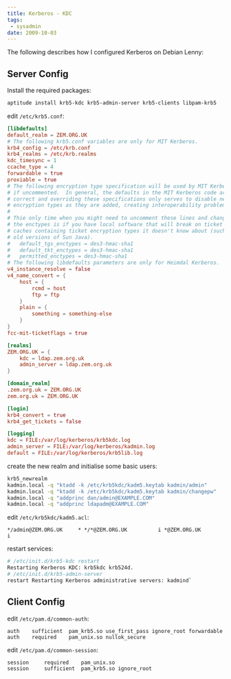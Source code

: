 ```yaml
---
title: Kerberos - KDC
tags: 
 - sysadmin
date: 2009-10-03
---
```


The following describes how I configured Kerberos on Debian Lenny:

## Server Config

Install the required packages:

```bash
aptitude install krb5-kdc krb5-admin-server krb5-clients libpam-krb5
```

edit `/etc/krb5.conf`:  

```toml
[libdefaults]
default_realm = ZEM.ORG.UK
# The following krb5.conf variables are only for MIT Kerberos.
krb4_config = /etc/krb.conf
krb4_realms = /etc/krb.realms
kdc_timesync = 1
ccache_type = 4
forwardable = true
proxiable = true
# The following encryption type specification will be used by MIT Kerberos
# if uncommented.  In general, the defaults in the MIT Kerberos code are
# correct and overriding these specifications only serves to disable new
# encryption types as they are added, creating interoperability problems.
#
# Thie only time when you might need to uncomment these lines and change
# the enctypes is if you have local software that will break on ticket
# caches containing ticket encryption types it doesn't know about (such as 
# old versions of Sun Java). 
#   default_tgs_enctypes = des3-hmac-sha1 
#   default_tkt_enctypes = des3-hmac-sha1 
#   permitted_enctypes = des3-hmac-sha1 
# The following libdefaults parameters are only for Heimdal Kerberos. 
v4_instance_resolve = false 
v4_name_convert = { 
    host = { 
        rcmd = host 
        ftp = ftp 
    } 
    plain = { 
        something = something-else 
    } 
} 
fcc-mit-ticketflags = true 

[realms] 
ZEM.ORG.UK = { 
    kdc = ldap.zem.org.uk 
    admin_server = ldap.zem.org.uk 
} 

[domain_realm] 
.zem.org.uk = ZEM.ORG.UK 
zem.org.uk = ZEM.ORG.UK 

[login] 
krb4_convert = true 
krb4_get_tickets = false 

[logging] 
kdc = FILE:/var/log/kerberos/krb5kdc.log 
admin_server = FILE:/var/log/kerberos/kadmin.log 
default = FILE:/var/log/kerberos/krb5lib.log
```

create the new realm and initialise some basic users:  

```bash
krb5_newrealm
kadmin.local -q "ktadd -k /etc/krb5kdc/kadm5.keytab kadmin/admin" 
kadmin.local -q "ktadd -k /etc/krb5kdc/kadm5.keytab kadmin/changepw" 
kadmin.local -q "addprinc dan/admin@EXAMPLE.COM"
kadmin.local -q "addprinc ldapadm@EXAMPLE.COM"
```

edit `/etc/krb5kdc/kadm5.acl`:

```plaintext
*/admin@ZEM.ORG.UK     * */*@ZEM.ORG.UK          i *@ZEM.ORG.UK           i
```

restart services:  

```bash
# /etc/init.d/krb5-kdc restart 
Restarting Kerberos KDC: krb5kdc krb524d.
# /etc/init.d/krb5-admin-server
restart Restarting Kerberos administrative servers: kadmind`
```

## Client Config

edit `/etc/pam.d/common-auth`:

```plaintext
auth    sufficient  pam_krb5.so use_first_pass ignore_root forwardable
auth    required    pam_unix.so nullok_secure
```

edit `/etc/pam.d/common-session`:

```plaintext
session     required    pam_unix.so
session     sufficient  pam_krb5.so ignore_root
```
